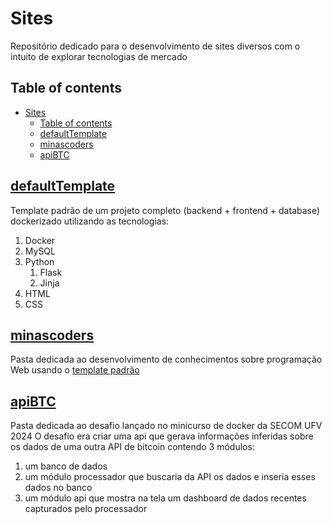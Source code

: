 # Sites

Repositório dedicado para o desenvolvimento de sites diversos com o intuito de explorar tecnologias de mercado

## Table of contents

- [Sites](#sites)
  - [Table of contents](#table-of-contents)
  - [defaultTemplate](#defaulttemplate)
  - [minascoders](#minascoders)
  - [apiBTC](#apibtc)

## [defaultTemplate](/defaultTemplate/)

Template padrão de um projeto completo (backend + frontend + database) dockerizado utilizando as tecnologias:

1. Docker
2. MySQL
3. Python
   1. Flask
   2. Jinja
4. HTML
5. CSS

## [minascoders](/minascoders/)

Pasta dedicada ao desenvolvimento de conhecimentos sobre programação Web usando o [template padrão](/defaultTemplate/)

## [apiBTC](/apiBTC/)

Pasta dedicada ao desafio lançado no minicurso de docker da SECOM UFV 2024
O desafio era criar uma api que gerava informações inferidas sobre os dados de uma outra API de bitcoin contendo 3 módulos:

1. um banco de dados
2. um módulo processador que buscaria da API os dados e inseria esses dados no banco
3. um módulo api que mostra na tela um dashboard de dados recentes capturados pelo processador
